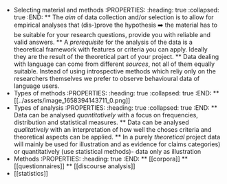 * Selecting material and methods
:PROPERTIES:
:heading: true
:collapsed: true
:END:
** The *aim* of data collection and/or selection is to allow for empirical analyses that (dis-)prove the hypothesis  ➡️  the material has to be suitable for your research questions, provide you with reliable and valid answers.
** A *prerequisite* for the analysis of the data is a theoretical framework with features or criteria you can apply. Ideally they are the result of the theoretical part of your project.
** Data dealing with language can come from different *sources*, not all of them equally suitable. Instead of using introspective methods which reliy only on the researchers themselves we prefer to observe behavioural data of language users.
* Types of methods
:PROPERTIES:
:heading: true
:collapsed: true
:END:
** [[../assets/image_1658394143711_0.png]]
* Types of analysis
:PROPERTIES:
:heading: true
:collapsed: true
:END:
** Data can be analysed *quantitatively* with a focus on frequencies, distribution and statistical measures.
** Data can be analysed *qualitatively* with an interpretation of how well the choses criteria and theoretical aspects can be applied.
** In a purely *theoretical* project data will mainly be used for illustration and as evidence for claims categories) or quantitatively (use statistical methods)- data only as illustration
* Methods
:PROPERTIES:
:heading: true
:END:
** [[corpora]]
** [[questionnaires]]
** [[discourse analysis]]
* [[statistics]]